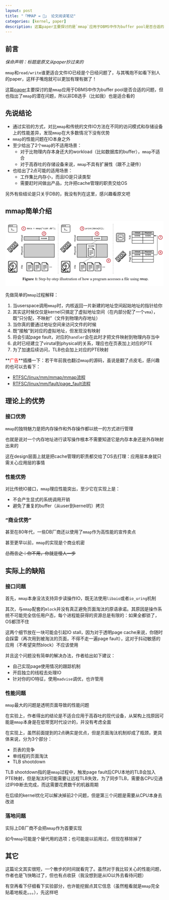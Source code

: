 ```yaml
---
layout: post
title: "「MMAP = 💩」 论文阅读笔记"
categories: [kernel, paper]
description: 这篇paper主要探讨的是`mmap`应用于DBMS中作为buffer pool是否合适的问题，但也指出了`mmap`的潜在问题，所以非DB选手（比如我）也是适合看的
---
```


## 前言

*保命声明：标题是原文从paper抄过来的*

`mmap`和`read/write`谁更适合文件IO已经是个日经问题了，与其嘴炮不如看下别人的paper，这样子嘴炮就可以更加有理有据了！

这篇[paper](https://cs.brown.edu/people/acrotty/pubs/p13-crotty.pdf)主要探讨的是`mmap`应用于DBMS中作为buffer pool是否合适的问题，但也指出了`mmap`的潜在问题，所以非DB选手（比如我）也是适合看的

## 先说结论

* 通过实验的方式，对比`mmap`和传统的文件IO方法在不同的访问模式和存储设备上的性能差异，发现`mmap`在大多数情况下没有优势
* `mmap`的性能问题在IO本身之外
* 至少给出了2个`mmap`的不适用场景：
    * 对于比物理内存本身还大的workload（比如数据库的buffer），`mmap`不适合
    * 对于高吞吐的存储设备来说，`mmap`不具有扩展性（跟不上硬件）
* 也给出了2点可能的适用场景：
    * 工作集比内存小，而且IO是只读类型
    * 需要赶时间做出产品，允许把cache管理的职责交给OS

另外有些结论是只关乎DB的，我没有列在这里，感兴趣看原文吧

## mmap简单介绍

![illustration](/img/mmap-equals-step-by-step-illustration.png)

先做简单的`mmap`过程解释：
1. 当userspace调用`mmap`时，内核返回一片新建的地址空间起始地址的指针给你
2. 其实这时候仅仅是kernel只搞定了虚拟地址空间（在内部分配了一个`vma`），既“只分配，不映射”（文件到物理内存地址）
3. 当你真的要通过地址空间来访问文件的时候
4. 既“接触”到对应的虚拟地址，但发现没有映射
5. 将会引起page fault，对应的`handler`会在此时才把文件映射到物理内存当中
6. 此时已经建立了virutal到physical的关系，理应也在页表加上对应的PTE
7. 为了加速后续访问，TLB也会加上对应的PTE映射

**<font color="red">广告</font>**插播一下：若干年前我也翻过`mmap`的源码，虽说是翻了点皮毛，感兴趣的也可以去看下：
* [RTFSC/linux/mm/mmap/mmap流程](https://github.com/Caturra000/RTFSC/blob/master/linux/mm/mmap/mmap%E6%B5%81%E7%A8%8B.c)
* [RTFSC/linux/mm/fault/page_fault流程](https://github.com/Caturra000/RTFSC/blob/master/linux/mm/fault/page_fault%E6%B5%81%E7%A8%8B.c)

## 理论上的优势

### 接口优势

`mmap`的独特魅力是把内存操作和外存操作都以统一的方式进行管理

也就是说对一个内存地址进行读写操作根本不需要知道它是内存本身还是外存映射出来的

这在design层面上就是把cache管理的职责都交给了OS去打理：应用层本身就只需关心应用层的事情

### 性能优势

对比传统IO接口，`mmap`理应性能突出，至少它在实现上是：
* 不会产生显式的系统调用开销
* 避免了重复的buffer（从user到kernel的）拷贝

### “商业优势”

甚至在80年代，一些DB厂商还以使用了`mmap`作为高性能的宣传卖点

甚至更早以前，`mmap`的实现是个商业机密

~~总而言之：你不用，你就是慢人一步~~

## 实际上的缺陷

### 接口问题

首先，`mmap`本身没法支持异步读操作IO，既无法使用`libaio`或者`io_uring`机制

其次，与`mmap`配套的`mlock`并没有真正避免页面淘汰的原语承诺。其原因是操作系统不可能完全信任用户态，每个进程能获得的资源总是有限的：如果全都锁了，OS都顶不住

这两个细节放在一块可能会引起IO stall，因为对于透明page cache来说，你随时会踩雷（再次用到被淘汰的页面，不得不走一遍page fault），这对于抖动敏感的应用（不希望突然block）不应该使用

并且这个问题没有简单的解决办法，作者给出如下建议：
* 自己实现page使用情况的跟踪机制
* 开启独立的线程去处理IO
* 针对你的IO特征，使用`madvise`调优，也许管用

### 性能问题

`mmap`最大的问题是透明页面导致的性能问题

在实验上，作者得出的结论是不适合应用于高吞吐的现代设备，从架构上找原因可能是`mmap`本身是在低带宽时代设计的，并没有考虑全面

在实现上，虽然前面提到的2点确实是优点，但是页面淘汰机制却成了瓶颈，更具体来说，分为3个部分：
* 页表的竞争
* 单线程的页面淘汰
* TLB shootdown

TLB shootdown指的是`mmap`过程中，触发page fault后CPU本地的TLB会加入PTE映射，但是淘汰时可能需要让远程TLB失效，为了同步TLB，需要各CPU见通过IPI中断去完成，而这需要花费数千的机器周期

在后续的kernel优化可以解决掉前2个问题，但是第三个问题是需要从CPU本身去改进

### 落地问题

实际上DB厂商不会把`mmap`作为首要实现

如今`mmap`可能是个替代用的选项；也可能是以前用过，但现在移除掉了

## 其它

这篇论文其实很短，一个散步的时间就看完了。虽然对于我比较关心的性能问题，作者也是飞快略过了，但也有点收获（我没想到是从IO以外去看待问题）

有空再看下仔细看下实验部分，也许能挖掘点其它信息（虽然粗看就是`mmap`完全贴着地板走。。。），先这样吧
